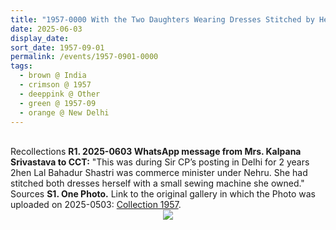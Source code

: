```yaml
---
title: "1957-0000 With the Two Daughters Wearing Dresses Stitched by Her, New Delhi, India"
date: 2025-06-03
display_date: 
sort_date: 1957-09-01
permalink: /events/1957-0901-0000
tags:
  - brown @ India
  - crimson @ 1957
  - deeppink @ Other
  - green @ 1957-09
  - orange @ New Delhi
---
```


<br>

<wave-list>
  <list-title color="DarkSeaGreen" width="65"> Recollections</list-title>
  <list-item color="BlanchedAlmond"  width="280"><b>R1. 2025-0603 WhatsApp message from Mrs. Kalpana Srivastava to CCT:</b> "This was during Sir CP’s posting in Delhi for 2 years 2hen Lal Bahadur Shastri was commerce minister under Nehru. She had stitched both dresses herself with a small sewing machine she owned."</list-item>  
</wave-list>

<br>

<wave-list>
  <list-title color="DarkSeaGreen" width="40">Sources</list-title>
  <list-item color="BlanchedAlmond"  width="280"><b>S1. One Photo.</b> Link to the original gallery in which the Photo was uploaded on 2025-0503: <a href="https://eternalmoments.smugmug.com/Collections/Mrs-Kalpana-Srivastava-Collection/1957">Collection 1957</a>.</list-item>
</wave-list>

<div style="text-align: center"><img src="https://pub-bcc3cbe9b1e94ba1ac28915f7a3900fa.r2.dev/1957-0000_With_the_Two_Daughters_Wearing_Dresses_Stitched_by_Her_New_Delhi_India_01_(Mrs._Kalpana_Srivastava_Collection).jpg" /></div>